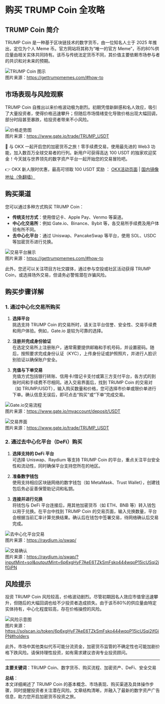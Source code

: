# 购买 TRUMP Coin 全攻略

## TRUMP Coin 简介

TRUMP Coin 是一种基于区块链技术的数字货币，由一位知名人士于 2025 年推出，定位为个人 Meme 币。官方网站将其称为“唯一的官方 Meme”，币的80%供应量由相关实体共同持有。该币与传统法定货币不同，其价值主要依赖市场参与者的共识和对未来的预期。

![TRUMP Coin 图示](https://www.jmhbdh.com/wp-content/img/4865209122942030.webp "undefined")  
图片来源：https://gettrumpmemes.com/#how-to

## 市场表现与风险观察

TRUMP Coin 自推出以来价格波动极为剧烈。初期凭借新鲜感和名人效应，吸引了大量投资者，使得价格迅速攀升；但随后市场情绪变化导致价格出现大幅回调，部分时段甚至暴跌，给投资者带来不小风险。

![价格走势图](https://www.jmhbdh.com/wp-content/img/64695023954710.webp "undefined")  
图片来源：https://www.gate.io/trade/TRUMP_USDT

🚀 与 OKX 一起开启您的加密货币之旅！零手续费交易，使用最先进的 Web3 功能，加入数百万全球交易者的行列。新用户可获得高达 100 USDT 的独家欢迎奖金！今天就与世界领先的数字资产平台一起开始您的交易冒险吧。

👉 OKX 新人限时优惠，最高可领取 100 USDT 奖励 ： [OKX活动页面](https://bit.ly/OKXe) | [国内镜像地址（免翻墙）](https://bit.ly/okX)

## 购买渠道

您可以通过多种方式购买 TRUMP Coin：

- **传统支付方式**：使用借记卡、Apple Pay、Venmo 等渠道。
- **中心化交易所**：例如 Gate.io、Binance、Bybit 等，各交易所手续费及用户体验有所不同。
- **去中心化平台**：通过 Uniswap、PancakeSwap 等平台，使用 SOL、USDC 等加密货币进行兑换。

![交易平台展示](https://www.jmhbdh.com/wp-content/img/308144610172023.webp "undefined")  
图片来源：https://gettrumpmemes.com/#how-to

此外，您还可以关注项目方社交媒体，通过参与空投或社区活动获得 TRUMP Coin，或选择场外交易，但请务必警惕潜在诈骗风险。

## 购买步骤详解

### 1. 通过中心化交易所购买

1. **选择平台**  
   挑选支持 TRUMP Coin 的交易所时，请关注平台信誉、安全性、交易手续费和用户体验。例如，Gate.io 是较为可靠的选择。

2. **注册并完成身份验证**  
   在选定交易所上注册账户，通常需要提供邮箱和手机号码，并设置密码。随后，按照要求完成身份认证（KYC），上传身份证或护照照片，并进行人脸识别验证以确保账户安全。

3. **充值与下单交易**  
   充值方式包括银行转账、信用卡/借记卡支付或第三方支付平台，各方式的到账时间和手续费不尽相同。进入交易界面后，找到 TRUMP Coin 的交易对（如 TRUMP/USDT），输入购买数量和价格，您可选择市价单或限价单进行下单。确认信息无误后，即可点击“购买”或“下单”完成交易。

![Gate.io交易流程](https://www.jmhbdh.com/wp-content/img/020223703406.webp "undefined")  
图片来源：https://www.gate.io/myaccount/deposit/USDT

![交易界面](https://www.jmhbdh.com/wp-content/img/18637010050.webp "undefined")  
图片来源：https://www.gate.io/trade/TRUMP_USDT

### 2. 通过去中心化平台（DeFi）购买

1. **选择支持的 DeFi 平台**  
   可选择 Uniswap、Raydium 等支持 TRUMP Coin 的平台，重点关注平台安全性和流动性，同时确保平台支持您所在的地区。

2. **准备数字钱包**  
   使用支持相应区块链网络的数字钱包（如 MetaMask、Trust Wallet），创建钱包后务必妥善保管助记词和私钥。

3. **连接并进行兑换**  
   将钱包与 DeFi 平台连接后，用其他加密货币（如 ETH、BNB 等）转入钱包以用于兑换。在平台中找到 TRUMP Coin 的交易页面，输入兑换数量，平台会根据当前汇率计算兑换结果。确认后在钱包中签署交易，待网络确认后交易完成。

![去中心化平台交易](https://www.jmhbdh.com/wp-content/img/890087708.webp "undefined")  
图片来源：https://raydium.io/swap/

![交易确认](https://www.jmhbdh.com/wp-content/img/357563635297828.webp "undefined")  
图片来源：https://raydium.io/swap/?inputMint=sol&outputMint=6p6xgHyF7AeE6TZkSmFsko444wqoP15icUSqi2jfGiPN

## 风险提示

投资 TRUMP Coin 风险较高，价格波动剧烈。尽管初期因名人效应市值曾迅速攀升，但随后的大幅回调也给不少投资者造成损失。由于该币80%的供应量由特定实体持有，中心化程度较高，存在价格操控的风险。

![风险示意图](https://www.jmhbdh.com/wp-content/img/5890559634014.webp "undefined")  
图片来源：https://solscan.io/token/6p6xgHyF7AeE6TZkSmFsko444wqoP15icUSqi2jfGiPN#holders

此外，市场中其他类似代币可能分流资金，加密货币监管的不确定性也可能加剧价格下跌风险。请保持理性投资，如有需求建议咨询专业投资顾问。

---

**主要关键词**：TRUMP Coin、数字货币、购买流程、加密资产、DeFi、安全交易

**总结**：  
本文详细阐述了 TRUMP Coin 的基本概念、市场表现、购买渠道及具体操作步骤，同时提醒投资者关注潜在风险。文章结构清晰，并融入了最新的数字资产广告信息，助力您开启加密货币投资之旅。